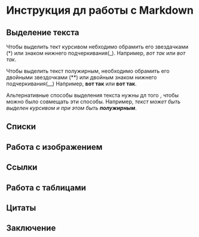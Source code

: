 # Инструкция дл работы с Markdown

## Выделение текста

Чтобы выделить тект курсивом небходимо обрамить его звездачками (*) или знаком нижнего подчеркивания(_). Например, *вот так* или _вот так_.

Чтобы выделить текст полужирным, необходимо обрамить его двойными звездочками (**) или двойным знаком нижнего подчеркивания(__) Например, **вот так** или __вот так__.

Альтернативные способы выделения текста нужны дл того , чтобы можно было совмещать эти способы. Например, _текст может быть выделен курсивом и при этом быть **полужирным**_.

## Списки

## Работа с изображением

## Ссылки

## Работа с таблицами

## Цитаты 

## Заключение
